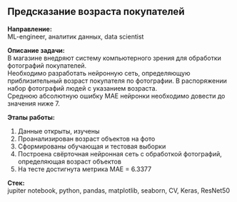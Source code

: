 ## Предсказание возраста покупателей

**Направление:**   
ML-engineer, аналитик данных, data scientist

**Описание задачи:**  
В магазине внедряют систему компьютерного зрения для обработки фотографий покупателей.   
Необходимо разработать нейронную сеть, определяющую приблизительный возраст покупателя по фотографии.
В распоряжении набор фотографий людей с указанием возраста.   
Среднюю абсолютную ошибку MAE нейронки необходимо довести до значения ниже 7.


**Этапы работы:**
1. Данные открыты, изучены
2. Проанализирован возраст объектов на фото
2. Сформированы обучающая и тестовая выборки
3. Построена свёрточная нейронная сеть с обработкой фотографий, определяющая возраст объектов
4. На тесте достигнута метрика MAE = 6.3377
   
**Стек:**  
jupiter notebook, python, pandas, matplotlib, seaborn, CV, Keras, ResNet50

